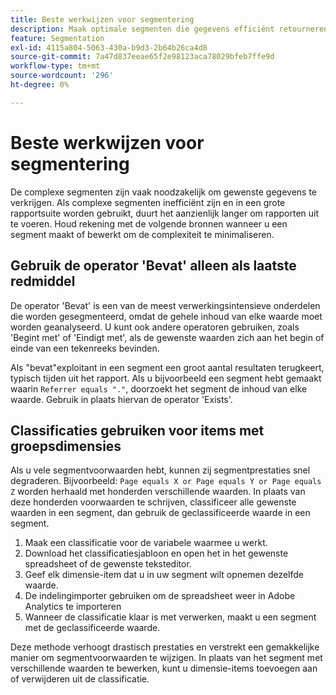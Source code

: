 ```yaml
---
title: Beste werkwijzen voor segmentering
description: Maak optimale segmenten die gegevens efficiënt retourneren.
feature: Segmentation
exl-id: 4115a804-5063-430a-b9d3-2b64b26ca4d8
source-git-commit: 7a47d837eeae65f2e98123aca78029bfeb7ffe9d
workflow-type: tm+mt
source-wordcount: '296'
ht-degree: 0%

---
```


# Beste werkwijzen voor segmentering

De complexe segmenten zijn vaak noodzakelijk om gewenste gegevens te verkrijgen. Als complexe segmenten inefficiënt zijn en in een grote rapportsuite worden gebruikt, duurt het aanzienlijk langer om rapporten uit te voeren. Houd rekening met de volgende bronnen wanneer u een segment maakt of bewerkt om de complexiteit te minimaliseren.

## Gebruik de operator &#39;Bevat&#39; alleen als laatste redmiddel

De operator &#39;Bevat&#39; is een van de meest verwerkingsintensieve onderdelen die worden gesegmenteerd, omdat de gehele inhoud van elke waarde moet worden geanalyseerd. U kunt ook andere operatoren gebruiken, zoals &#39;Begint met&#39; of &#39;Eindigt met&#39;, als de gewenste waarden zich aan het begin of einde van een tekenreeks bevinden.

Als &quot;bevat&quot;exploitant in een segment een groot aantal resultaten terugkeert, typisch tijden uit het rapport. Als u bijvoorbeeld een segment hebt gemaakt waarin `Referrer equals "."`, doorzoekt het segment de inhoud van elke waarde. Gebruik in plaats hiervan de operator &#39;Exists&#39;.

## Classificaties gebruiken voor items met groepsdimensies

Als u vele segmentvoorwaarden hebt, kunnen zij segmentprestaties snel degraderen. Bijvoorbeeld: `Page equals X or Page equals Y or Page equals Z` worden herhaald met honderden verschillende waarden. In plaats van deze honderden voorwaarden te schrijven, classificeer alle gewenste waarden in een segment, dan gebruik de geclassificeerde waarde in een segment.

1. Maak een classificatie voor de variabele waarmee u werkt.
2. Download het classificatiesjabloon en open het in het gewenste spreadsheet of de gewenste teksteditor.
3. Geef elk dimensie-item dat u in uw segment wilt opnemen dezelfde waarde.
4. De indelingimporter gebruiken om de spreadsheet weer in Adobe Analytics te importeren
5. Wanneer de classificatie klaar is met verwerken, maakt u een segment met de geclassificeerde waarde.

Deze methode verhoogt drastisch prestaties en verstrekt een gemakkelijke manier om segmentvoorwaarden te wijzigen. In plaats van het segment met verschillende waarden te bewerken, kunt u dimensie-items toevoegen aan of verwijderen uit de classificatie.
